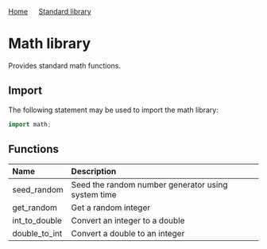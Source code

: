 [Home](https://puckowski.github.io/concert/) <span>&emsp;</span> [Standard library](https://puckowski.github.io/concert/standard_library.html)

# Math library

Provides standard math functions.

## Import

The following statement may be used to import the math library:

```cpp
import math;
```

## Functions

| Name          | Description                                        |
|:--------------|:---------------------------------------------------|
| seed_random   | Seed the random number generator using system time |
| get_random    | Get a random integer                               |
| int_to_double | Convert an integer to a double                     |
| double_to_int | Convert a double to an integer                     |
